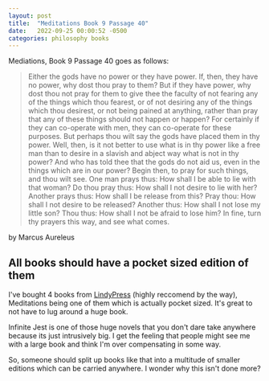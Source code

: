 ```yaml
---
layout: post
title:  "Meditations Book 9 Passage 40"
date:   2022-09-25 00:00:52 -0500
categories: philosophy books
---
```


Mediations, Book 9 Passage 40 goes as follows:

>Either the gods have no power or they have power. If, then, they have no power, why dost thou pray to them? But if they have power, why dost thou not pray for them to give thee the faculty of not fearing any of the things which thou fearest, or of not desiring any of the things which thou desirest, or not being pained at anything, rather than pray that any of these things should not happen or happen? For certainly if they can co-operate with men, they can co-operate for these purposes. But perhaps thou wilt say the gods have placed them in thy power. Well, then, is it not better to use what is in thy power like a free man than to desire in a slavish and abject way what is not in thy power? And who has told thee that the gods do not aid us, even in the things which are in our power? Begin then, to pray for such things, and thou wilt see. One man prays thus: How shall I be able to lie with that woman? Do thou pray thus: How shall I not desire to lie with her? Another prays thus: How shall I be release from this? Pray thou: How shall I not desire to be released? Another thus: How shall I not lose my little son? Thou thus: How shall I not be afraid to lose him? In fine, turn thy prayers this way, and see what comes.

by Marcus Aureleus

## All books should have a pocket sized edition of them
I've bought 4 books from [LindyPress](https://lindypress.net) (highly reccomend by the way), Meditations being one of them which is actually pocket sized. It's great to not have to lug around a huge book. 

Infinite Jest is one of those huge novels that you don't dare take anywhere because its just intrusively big. I get the feeling that people might see me with a large book and think I'm over compensating in some way. 

So, someone should split up books like that into a multitude of smaller editions which can be carried anywhere. I wonder why this isn't done more? 
